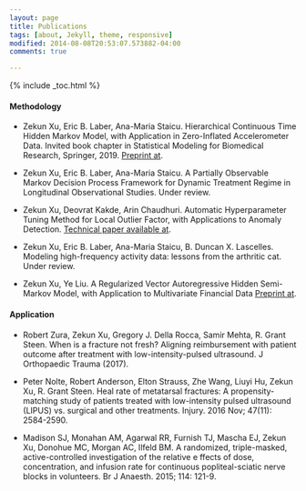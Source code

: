 ```yaml
---
layout: page
title: Publications
tags: [about, Jekyll, theme, responsive]
modified: 2014-08-08T20:53:07.573882-04:00
comments: true

---
```

{% include _toc.html %}

#### Methodology

- Zekun Xu, Eric B. Laber, Ana-Maria Staicu. Hierarchical Continuous Time Hidden Markov Model,
with Application in Zero-Inflated Accelerometer Data. Invited book chapter in Statistical Modeling
for Biomedical Research, Springer, 2019. [Preprint at](http://arxiv.org/abs/1812.01162).

- Zekun Xu, Eric B. Laber, Ana-Maria Staicu. A Partially Observable Markov Decision Process
Framework for Dynamic Treatment Regime in Longitudinal Observational Studies. Under review.

- Zekun Xu, Deovrat Kakde, Arin Chaudhuri. Automatic Hyperparameter Tuning Method for
Local Outlier Factor, with Applications to Anomaly Detection. [Technical paper available at](https://support.sas.com/en/technical-papers-iot.html).

- Zekun Xu, Eric B. Laber, Ana-Maria Staicu, B. Duncan X. Lascelles. Modeling high-frequency
activity data: lessons from the arthritic cat. Under review.

- Zekun Xu, Ye Liu. A Regularized Vector Autoregressive Hidden
Semi-Markov Model, with Application to Multivariate Financial Data [Preprint at](https://arxiv.org/pdf/1804.10308.pdf).

#### Application

- Robert Zura, Zekun Xu, Gregory J. Della Rocca, Samir Mehta, R. Grant Steen. When is a fracture not fresh? Aligning reimbursement with patient outcome after treatment with low-intensity-pulsed ultrasound. J Orthopaedic Trauma (2017).

- Peter Nolte, Robert Anderson, Elton Strauss, Zhe Wang, Liuyi Hu, Zekun Xu, R. Grant Steen.
Heal rate of metatarsal fractures: A propensity-matching study of patients treated with low-intensity
pulsed ultrasound (LIPUS) vs. surgical and other treatments. Injury. 2016 Nov; 47(11): 2584-2590.

- Madison SJ, Monahan AM, Agarwal RR, Furnish TJ, Mascha EJ, Zekun Xu, Donohue MC, Morgan
AC, Ilfeld BM. A randomized, triple-masked, active-controlled investigation of the relative e ffects of dose, concentration, and infusion rate for continuous popliteal-sciatic nerve blocks in volunteers. Br J Anaesth. 2015; 114: 121-9.
